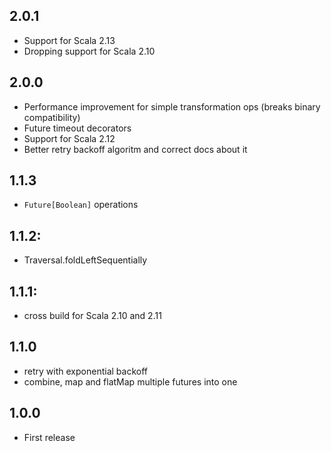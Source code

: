 ## 2.0.1

 * Support for Scala 2.13
 * Dropping support for Scala 2.10

## 2.0.0

 * Performance improvement for simple transformation ops (breaks binary compatibility)
 * Future timeout decorators
 * Support for Scala 2.12
 * Better retry backoff algoritm and correct docs about it

## 1.1.3

 * `Future[Boolean]` operations

## 1.1.2:
 
 * Traversal.foldLeftSequentially

## 1.1.1: 

 * cross build for Scala 2.10 and 2.11

## 1.1.0 

* retry with exponential backoff
* combine, map and flatMap multiple futures into one

## 1.0.0

* First release
